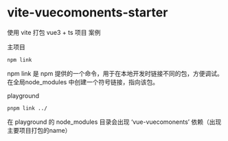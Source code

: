 # vite-vuecomonents-starter

使用 vite 打包 vue3 + ts 项目 案例

主项目
```shell
npm link
```

npm link 是 npm 提供的一个命令，用于在本地开发时链接不同的包，方便调试。
在全局node_modules 中创建一个符号链接，指向该包。

playground
```shell
pnpm link ../
```

在 playground 的 node_modules 目录会出现 ‘vue-vuecomonents’ 依赖（出现主要项目打包的name）

